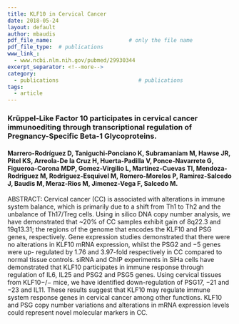 ```yaml
---
title: KLF10 in Cervical Cancer
date: 2018-05-24
layout: default
author: mbaudis
pdf_file_name:                        # only the file name
pdf_file_type:  # publications
www_link_:
  - www.ncbi.nlm.nih.gov/pubmed/29930344
excerpt_separator: <!--more--> 
category:
  - publications                         # publications
tags: 
  - article
---
```


### Krüppel-Like Factor 10 participates in cervical cancer immunoediting through transcriptional regulation of Pregnancy-Specific Beta-1 Glycoproteins.
#### Marrero-Rodríguez D, Taniguchi-Ponciano K, Subramaniam M, Hawse JR, Pitel KS, Arreola-De la Cruz H, Huerta-Padilla V, Ponce-Navarrete G, Figueroa-Corona MDP, Gomez-Virgilio L, Martinez-Cuevas TI, Mendoza-Rodriguez M, Rodriguez-Esquivel M, Romero-Morelos P, Ramirez-Salcedo J, Baudis M, Meraz-Rios M, Jimenez-Vega F, Salcedo M.


<!--more-->

ABSTRACT: Cervical cancer (CC) is associated with alterations in immune system balance, which is primarily due to
a shift from Th1 to Th2 and the unbalance of Th17/Treg cells. Using in silico DNA copy number analysis, we have demonstrated that ~20% of CC samples exhibit gain of 8q22.3 and 19q13.31; the regions of the genome that encodes the KLF10 and PSG genes, respectively. Gene expression studies demonstrated that there were no alterations in KLF10 mRNA expression, whilst the PSG2 and −5 genes were up- regulated by 1.76 and 3.97-fold respectively in CC compared to normal tissue controls. siRNA and ChIP experiments in SiHa cells have demonstrated that KLF10 participates in immune response through regulation of IL6, IL25 and PSG2 and PSG5 genes. Using cervical tissues from KLF10−/− mice, we have identified down-regulation of PSG17, −21 and −23 and IL11. These results suggest that KLF10 may regulate immune system response genes in cervical cancer among other functions. KLF10 and PSG copy number variations and alterations in mRNA expression levels could represent novel molecular markers in CC.
